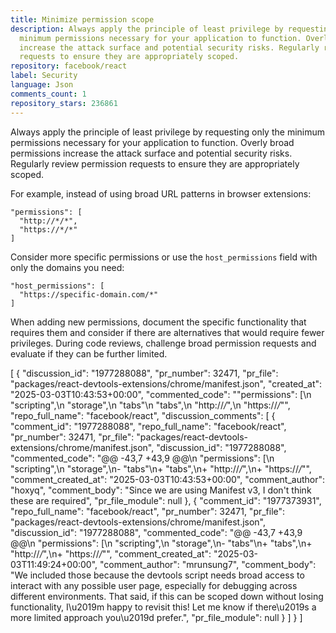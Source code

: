 ```yaml
---
title: Minimize permission scope
description: Always apply the principle of least privilege by requesting only the
  minimum permissions necessary for your application to function. Overly broad permissions
  increase the attack surface and potential security risks. Regularly review permission
  requests to ensure they are appropriately scoped.
repository: facebook/react
label: Security
language: Json
comments_count: 1
repository_stars: 236861
---
```


Always apply the principle of least privilege by requesting only the minimum permissions necessary for your application to function. Overly broad permissions increase the attack surface and potential security risks. Regularly review permission requests to ensure they are appropriately scoped.

For example, instead of using broad URL patterns in browser extensions:
```
"permissions": [
  "http://*/*",
  "https://*/*"
]
```

Consider more specific permissions or use the `host_permissions` field with only the domains you need:
```
"host_permissions": [
  "https://specific-domain.com/*"
]
```

When adding new permissions, document the specific functionality that requires them and consider if there are alternatives that would require fewer privileges. During code reviews, challenge broad permission requests and evaluate if they can be further limited.


[
  {
    "discussion_id": "1977288088",
    "pr_number": 32471,
    "pr_file": "packages/react-devtools-extensions/chrome/manifest.json",
    "created_at": "2025-03-03T10:43:53+00:00",
    "commented_code": "\"permissions\": [\n    \"scripting\",\n    \"storage\",\n    \"tabs\"\n    \"tabs\",\n    \"http://*/*\",\n    \"https://*/*\"",
    "repo_full_name": "facebook/react",
    "discussion_comments": [
      {
        "comment_id": "1977288088",
        "repo_full_name": "facebook/react",
        "pr_number": 32471,
        "pr_file": "packages/react-devtools-extensions/chrome/manifest.json",
        "discussion_id": "1977288088",
        "commented_code": "@@ -43,7 +43,9 @@\n   \"permissions\": [\n     \"scripting\",\n     \"storage\",\n-    \"tabs\"\n+    \"tabs\",\n+    \"http://*/*\",\n+    \"https://*/*\"",
        "comment_created_at": "2025-03-03T10:43:53+00:00",
        "comment_author": "hoxyq",
        "comment_body": "Since we are using Manifest v3, I don't think these are required",
        "pr_file_module": null
      },
      {
        "comment_id": "1977373931",
        "repo_full_name": "facebook/react",
        "pr_number": 32471,
        "pr_file": "packages/react-devtools-extensions/chrome/manifest.json",
        "discussion_id": "1977288088",
        "commented_code": "@@ -43,7 +43,9 @@\n   \"permissions\": [\n     \"scripting\",\n     \"storage\",\n-    \"tabs\"\n+    \"tabs\",\n+    \"http://*/*\",\n+    \"https://*/*\"",
        "comment_created_at": "2025-03-03T11:49:24+00:00",
        "comment_author": "mrunsung7",
        "comment_body": "We included those  because the devtools script needs broad access to interact with any possible user page, especially for debugging across different environments. That said, if this can be scoped down without losing functionality, I\u2019m happy to revisit this! Let me know if there\u2019s a more limited approach you\u2019d prefer.",
        "pr_file_module": null
      }
    ]
  }
]
